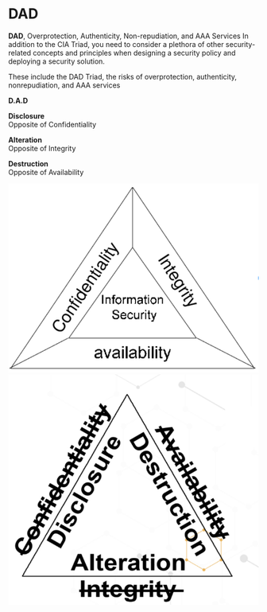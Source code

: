# DAD

**DAD**, Overprotection, Authenticity, Non-repudiation, and AAA Services In addition to the CIA Triad, you need to consider a plethora of other security-related concepts and principles when designing a security policy and deploying a security solution.&#x20;

These include the DAD Triad, the risks of overprotection, authenticity, nonrepudiation, and AAA services

**D.A.D**

**Disclosure** \
Opposite of Confidentiality&#x20;

**Alteration** \
Opposite of Integrity&#x20;

**Destruction** \
Opposite of Availability

![](<../../.gitbook/assets/image (26) (1).png>)![](<../../.gitbook/assets/image (15).png>)
